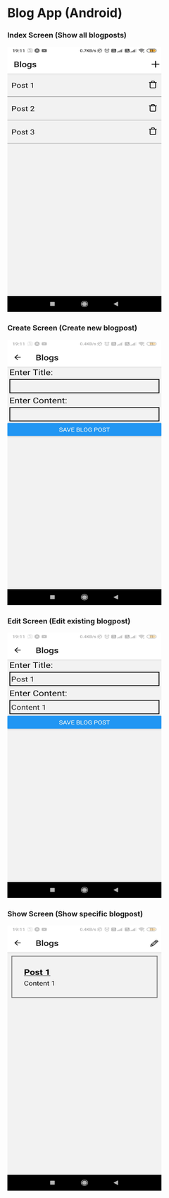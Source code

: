 # Blog App (Android)

<div>
  <h3>Index Screen (Show all blogposts)</h3>
<img src="https://github.com/javamultiplex/react-native/blob/master/blog/Index_Screen.jpg" width="350" height="600">
    <h3>Create Screen (Create new blogpost)</h3>
<img src="https://github.com/javamultiplex/react-native/blob/master/blog/Create_Screen.jpg" width="350" height="600">
    <h3>Edit Screen (Edit existing blogpost)</h3>
<img src="https://github.com/javamultiplex/react-native/blob/master/blog/Edit_Screen.jpg" width="350" height="600">
    <h3>Show Screen (Show specific blogpost)</h3>
<img src="https://github.com/javamultiplex/react-native/blob/master/blog/Show_Screen.jpg" width="350" height="600">
<div>

